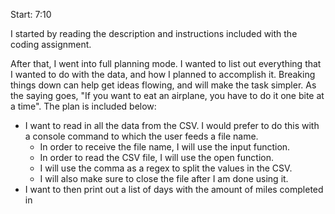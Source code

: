 Start: 7:10

I started by reading the description and instructions included with the coding assignment.

After that, I went into full planning mode. I wanted to list out everything that I wanted to do with the data, and how I planned to accomplish it. Breaking things down can help get ideas flowing, and will make the task simpler. As the saying goes, "If you want to eat an airplane, you have to do it one bite at a time". The plan is included below:

* I want to read in all the data from the CSV. I would prefer to do this with a console command to which the user feeds a file name.
  * In order to receive the file name, I will use the input function.
  * In order to read the CSV file, I will use the open function.
  * I will use the comma as a regex to split the values in the CSV.
  * I will also make sure to close the file after I am done using it.
* I want to then print out a list of days with the amount of miles completed in 